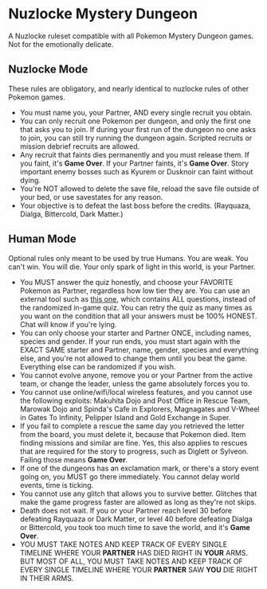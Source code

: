 # Nuzlocke Mystery Dungeon

A Nuzlocke ruleset compatible with all Pokemon Mystery Dungeon games. Not for the emotionally delicate.

## Nuzlocke Mode

These rules are obligatory, and nearly identical to nuzlocke rules of other Pokemon games. 

* You must name you, your Partner, AND every single recruit you obtain.
* You can only recruit one Pokemon per dungeon, and only the first one that asks you to join. If during your first run of the dungeon no one asks to join, you can still try running the dungeon again. Scripted recruits or mission debrief recruits are allowed. 
* Any recruit that faints dies permanently and you must release them. If you faint, it's **Game Over**. If your Partner faints, it's **Game Over**. Story important enemy bosses such as Kyurem or Dusknoir can faint without dying.
* You're NOT allowed to delete the save file, reload the save file outside of your bed, or use savestates for any reason. 
* Your objective is to defeat the last boss before the credits. (Rayquaza, Dialga, Bittercold, Dark Matter.) 

## Human Mode

Optional rules only meant to be used by true Humans. You are weak. You can't win. You will die. Your only spark of light in this world, is your Partner. 

* You MUST answer the quiz honestly, and choose your FAVORITE Pokemon as Partner, regardless how low tier they are. You can use an external tool such as [this one](https://github.com/devilsrider/pmd-quiz), which contains ALL questions, instead of the randomized in-game quiz. You can retry the quiz as many times as you want on the condition that all your answers must be 100% HONEST. Chat will know if you're lying.
* You can only choose your starter and Partner ONCE, including names, species and gender. If your run ends, you must start again with the EXACT SAME starter and Partner, name, gender, species and everything else, and you're not allowed to change them until you beat the game. Everything else can be randomized if you wish.
* You cannot evolve anyone, remove you or your Partner from the active team, or change the leader, unless the game absolutely forces you to.
* You cannot use online/wifi/local wireless features, and you cannot use the following exploits: Makuhita Dojo and Post Office in Rescue Team, Marowak Dojo and Spinda's Cafe in Explorers, Magnagates and V-Wheel in Gates To Infinity, Pelipper Island and Gold Exchange in Super.
* If you fail to complete a rescue the same day you retrieved the letter from the board, you must delete it, because that Pokemon died. Item finding missions and similar are fine. Yes, this also applies to rescues that are required for the story to progress, such as Diglett or Sylveon. Failing those means **Game Over**.
* If one of the dungeons has an exclamation mark, or there's a story event going on, you MUST go there immediately. You cannot delay world events, time is ticking. 
* You cannot use any glitch that allows you to survive better. Glitches that make the game progress faster are allowed as long as they're not skips. 
* Death does not wait. If you or your Partner reach level 30 before defeating Rayquaza or Dark Matter, or level 40 before defeating Dialga or Bittercold, you took too much time to save the world, and it's **Game Over**.
* YOU MUST TAKE NOTES AND KEEP TRACK OF EVERY SINGLE TIMELINE WHERE YOUR **PARTNER** HAS DIED RIGHT IN **YOUR** ARMS. BUT MOST OF ALL, YOU MUST TAKE NOTES AND KEEP TRACK OF EVERY SINGLE TIMELINE WHERE YOUR **PARTNER** SAW **YOU** DIE RIGHT IN THEIR ARMS.
